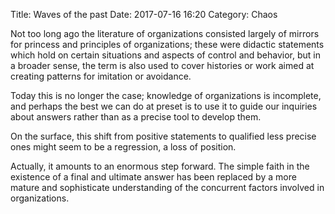 Title: Waves of the past
Date: 2017-07-16 16:20
Category: Chaos

Not too long ago the literature of organizations consisted largely of mirrors for princess and principles of organizations; these were didactic statements which hold on certain situations and aspects of control and behavior, but in a broader sense, the term is also used to cover histories or work aimed at creating patterns for imitation or avoidance.

Today this is no longer the case; knowledge of organizations is incomplete, and perhaps the best we can do at preset is to use it to guide our inquiries about answers rather than as a precise tool to develop them.

On the surface, this shift from positive statements to qualified less precise ones might seem to be a regression, a loss of position.

Actually, it amounts to an enormous step forward. The simple faith in the existence of a final and ultimate answer has been replaced by a more mature and sophisticate understanding of the concurrent factors involved in organizations.